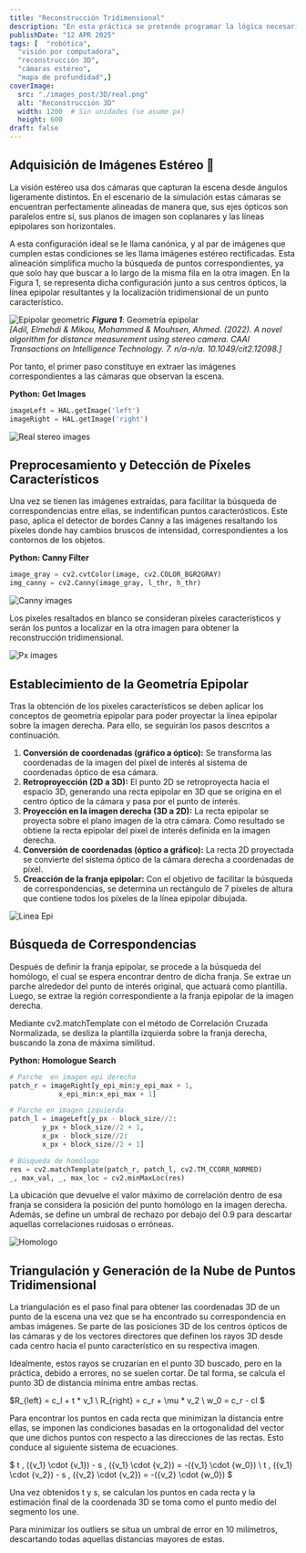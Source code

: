 ```yaml
---
title: "Reconstrucción Tridimensional"
description: "En esta práctica se pretende programar la lógica necesaria para permitir que un robot genere una reconstrucción 3D de la escena que está recibiendo a través de sus cámaras izquierda y derecha. "
publishDate: "12 APR 2025"
tags: [  "robótica",
  "visión por computadora",
  "reconstrucción 3D",
  "cámaras estéreo",
  "mapa de profundidad",]
coverImage:
  src: "./images_post/3D/real.png"
  alt: "Reconstrucción 3D"
  width: 1200  # Sin unidades (se asume px)
  height: 600
draft: false
---
```



## Adquisición de Imágenes Estéreo 📸

La visión estéreo usa dos cámaras que capturan la escena desde ángulos ligeramente distintos. En el escenario de la simulación estas cámaras se encuentran perfectamente alineadas de manera que, sus ejes ópticos son paralelos entre sí, sus planos de imagen son coplanares y las líneas epipolares son horizontales. 

A esta configuración ideal se le llama canónica, y al par de imágenes que cumplen estas condiciones se les llama imágenes estéreo rectificadas. Esta alineación simplifica mucho la búsqueda de puntos correspondientes, ya que solo hay que buscar a lo largo de la misma fila en la otra imagen. En la Figura 1, se representa dicha configuración junto a sus centros ópticos, la línea epipolar resultantes y la localización tridimensional de un punto característico. 

![Epipolar geometric](./images_post/3D/Epipolar-geometry.png)
**_Figura 1_**: Geometría epipolar \
_[Adil, Elmehdi & Mikou, Mohammed & Mouhsen, Ahmed. (2022). A novel algorithm for distance measurement using stereo camera. CAAI Transactions on Intelligence Technology. 7. n/a-n/a. 10.1049/cit2.12098.]_

Por tanto, el primer paso constituye en extraer las imágenes correspondientes a las cámaras que observan la escena. 

**Python: Get Images**
```python title="3D_reconstruction.py"
imageLeft = HAL.getImage('left') 
imageRight = HAL.getImage('right')
``` 
![Real stereo images](./images_post/3D/real_l_r.png)

## Preprocesamiento y Detección de Píxeles Característicos 

Una vez se tienen las imágenes extraídas, para facilitar la búsqueda de correspondencias entre ellas, se indentifican puntos caracterósticos. Este paso, aplica el detector de bordes Canny a las imágenes resaltando los píxeles donde hay cambios bruscos de intensidad, correspondientes a los contornos de los objetos. 

**Python: Canny Filter**
```python title="3D_reconstruction.py"
image_gray = cv2.cvtColor(image, cv2.COLOR_BGR2GRAY)
img_canny = cv2.Canny(image_gray, l_thr, h_thr)
``` 

![Canny images](./images_post/3D/canny.png)

Los pixeles resaltados en blanco se consideran píxeles característicos y serán los puntos a localizar en la otra imagen para obtener la reconstrucción tridimensional. 

![Px images](./images_post/3D/px_caract.png)

## Establecimiento de la Geometría Epipolar

Tras la obtención de los pixeles característicos se deben aplicar los conceptos de geometría epipolar para poder proyectar la línea epipolar sobre la imagen derecha. Para ello, se seguirán los pasos descritos a continuación.

1. **Conversión de coordenadas (gráfico a óptico):** Se transforma las coordenadas de la imagen del píxel de interés al sistema de coordenadas óptico de esa cámara.
2. **Retroproyección (2D a 3D):** El punto 2D se retroproyecta hacia el espacio 3D, generando una recta epipolar en 3D que se origina en el centro óptico de la cámara y pasa por el punto de interés.
3. **Proyección en la imagen derecha (3D a 2D):** La recta epipolar se proyecta sobre el plano imagen de la otra cámara. Como resultado se obtiene la recta epipolar del pixel de interés definida en la imagen derecha. 
4. **Conversión de coordenadas (óptico a gráfico):** La recta 2D proyectada se convierte del sistema óptico de la cámara derecha a coordenadas de píxel. 
5. **Creacción de la franja epipolar:** Con el objetivo de facilitar la búsqueda de correspondencias, se determina un rectángulo de 7 píxeles de altura que contiene todos los píxeles de la línea epipolar dibujada.

![Linea Epi](./images_post/3D/line_epi.png)


## Búsqueda de Correspondencias
Después de definir la franja epipolar, se procede a la búsqueda del homólogo, el cual se espera encontrar dentro de dicha franja. Se extrae un parche alrededor del punto de interés original, que actuará como plantilla. Luego, se extrae la región correspondiente a la franja epipolar de la imagen derecha. 

Mediante cv2.matchTemplate con el método de Correlación Cruzada Normalizada, se desliza la plantilla izquierda sobre la franja derecha, buscando la zona de máxima similitud.

**Python: Homologue Search**
```python title="3D_reconstruction.py"
# Parche  en imagen epi derecha
patch_r = imageRight[y_epi_min:y_epi_max + 1, 
            x_epi_min:x_epi_max + 1]

# Parche en imagen izquierda
patch_l = imageLeft[y_px - block_size//2:
        y_px + block_size//2 + 1, 
        x_px - block_size//2:
        x_px + block_size//2 + 1]

# Búsqueda de homólogo
res = cv2.matchTemplate(patch_r, patch_l, cv2.TM_CCORR_NORMED)
_, max_val, _, max_loc = cv2.minMaxLoc(res)
```

La ubicación que devuelve el valor máximo de correlación dentro de esa franja se considera la posición del punto homólogo en la imagen derecha. Además, se define un umbral de rechazo por debajo del 0.9 para descartar aquellas correlaciones ruidosas o erróneas. 

![Homologo](./images_post/3D/homol.png)

## Triangulación y Generación de la Nube de Puntos Tridimensional

La triangulación es el paso final para obtener las coordenadas 3D de un punto de la escena una vez que se ha encontrado su correspondencia en ambas imágenes. Se parte de las posiciones 3D de los centros ópticos de las cámaras y de los vectores directores que definen los rayos 3D desde cada centro hacia el punto característico en su respectiva imagen. 

Idealmente, estos rayos se cruzarían en el punto 3D buscado, pero en la práctica, debido a errores, no se suelen cortar. De tal forma, se calcula el punto 3D de distancia mínima entre ambas rectas.

$R_{left} = c_l + t * v_1 \\
 R_{right} = c_r + \mu * v_2 \\
 w_0 = c_r - cl $

Para encontrar los puntos en cada recta que minimizan la distancia entre ellas, se imponen las condiciones basadas en la ortogonalidad del vector que une dichos puntos con respecto a las direcciones de las rectas. Esto conduce al siguiente sistema de ecuaciones.

$ t \, ({v_1} \cdot {v_1}) - s \, ({v_1} \cdot {v_2}) = -({v_1} \cdot {w_0}) \\
t \, ({v_1} \cdot {v_2}) - s \, ({v_2} \cdot {v_2}) = -({v_2} \cdot {w_0})
$

Una vez obtenidos t y s, se calculan los puntos en cada recta y la estimación final de la coordenada 3D se toma como el punto medio del segmento los une. 

Para minimizar los outliers se situa un umbral de error en 10 milímetros, descartando todas aquellas distancias mayores de estas.